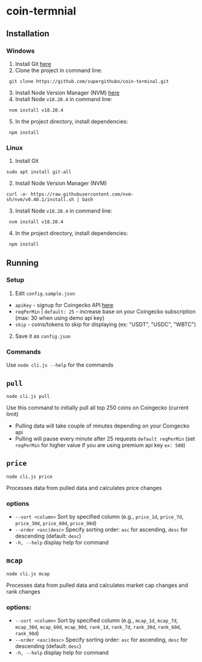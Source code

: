 coin-termnial
============================

## Installation

### Windows

1) Install Git [here](https://git-scm.com/downloads/win)
2) Clone the project in command line:
```
 git clone https://github.com/supergithubo/coin-terminal.git
```
3) Install Node Version Manager (NVM) [here](https://github.com/coreybutler/nvm-windows/releases/tag/1.1.12)
4) Install Node `v18.20.4` in command line: 

```
 nvm install v18.20.4
```
5) In the project directory, install dependencies:
```
 npm install
```


### Linux

1) Install Git
```
sudo apt install git-all
```
2) Install Node Version Manager (NVM)
```
curl -o- https://raw.githubusercontent.com/nvm-sh/nvm/v0.40.1/install.sh | bash
```
3) Install Node `v18.20.4` in command line: 

```
 nvm install v18.20.4
```
4) In the project directory, install dependencies:
```
 npm install
```

## Running

### Setup

1) Edit `config.sample.json`
  - `apiKey` - signup for Coingecko API [here](https://www.coingecko.com/en/developers/dashboard)
  - `reqPerMin` | `default: 25` - increase base on your Coingecko subscription (max: 30 when using demo api key)
  - `skip` - coins/tokens to skip for displaying (ex: "USDT", "USDC", "WBTC")

2) Save it as `config.json`

### Commands

Use `node cli.js --help` for the commands

## `pull`

`node cli.js pull`

Use this command to initially pull all top 250 coins on Coingecko (current limit)

- Pulling data will take couple of minutes depending on your Coingecko api
- Pulling will pause every minute after 25 requests `default reqPerMin` (set `reqPerMin` for higher value if you are using premium api key `ex: 500`)

## `price`

`node cli.js price`

Processes data from pulled data and calculates price changes

### options
- `--sort <column>`     Sort by specified column (e.g., `price_1d`, `price_7d`, `price_30d`, `price_60d`, `price_90d`)
- `--order <asc|desc>`  Specify sorting order: `asc` for ascending, `desc` for descending (default: `desc`)
- `-h, --help`          display help for command



## `mcap`

`node cli.js mcap`

Processes data from pulled data and calculates market cap changes and rank changes

### options:
  - `--sort <column>`     Sort by specified column (e.g., `mcap_1d`, `mcap_7d`, `mcap_30d`, `mcap_60d`, `mcap_90d`, `rank_1d`, `rank_7d`, `rank_30d`, `rank_60d`, `rank_90d`)
  - `--order <asc|desc>`  Specify sorting order: `asc` for ascending, `desc` for descending (default: `desc`)
  - `-h, --help`          display help for command
